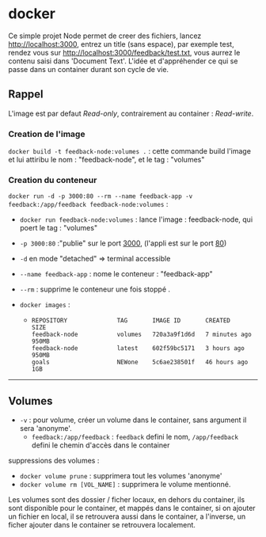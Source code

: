 # docker

Ce simple projet Node permet de creer des fichiers, lancez [http://localhost:3000](http://localhost:3000), entrez un title (sans espace), par exemple test, rendez vous sur [http://localhost:3000/feedback/test.txt](http://localhost:3000/feedback/test.txt), vous aurrez le contenu saisi dans 'Document Text'.
L'idée et d'appréhender ce qui se passe dans un container durant son cycle de vie.

## Rappel

L'image est par defaut *Read-only*, contrairement au container : *Read-write*.

### Creation de l'image

```docker build -t feedback-node:volumes .``` : cette commande build l'image et lui attiribu le nom : "feedback-node", et le tag : "volumes"

### Creation du conteneur

```docker run -d -p 3000:80 --rm --name feedback-app -v feedback:/app/feedback feedback-node:volumes``` :

- ```docker run feedback-node:volumes``` : lance l'image : feedback-node, qui poert le tag : "volumes"
- ```-p 3000:80``` :"publie" sur le port [3000](http://localhost:3000/), (l'appli est sur le port [80](http://localhost:80/))
- ```-d``` en mode "detached" => terminal accessible
- ```--name feedback-app``` : nome le conteneur : "feedback-app"
- ```--rm``` : supprime le conteneur une fois stoppé .
- ```docker images``` :

  - ```shell
    REPOSITORY              TAG       IMAGE ID       CREATED         SIZE
    feedback-node           volumes   720a3a9f1d6d   7 minutes ago   950MB
    feedback-node           latest    602f59bc5171   3 hours ago     950MB
    goals                   NEWone    5c6ae238501f   46 hours ago    1GB
    ```

---

## Volumes

- ```-v``` : pour volume, créer un volume dans le container, sans argument il sera 'anonyme'.
  - ```feedback:/app/feedback``` : ```feedback``` defini le nom, ```/app/feedback``` defini le chemin d'accès dans le container

suppressions des volumes :

- ```docker volume prune``` : supprimera tout les volumes 'anonyme'
- ```docker volume rm [VOL_NAME]``` : supprimera le volume mentionné.

Les volumes sont des dossier / ficher locaux, en dehors du container, ils sont disponible pour le container, et mappés dans le container, si on ajouter un fichier en local, il se retrouvera aussi dans le container, a l'inverse, un ficher ajouter dans le container se retrouvera localement.
